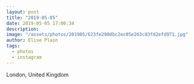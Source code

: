 ```yaml
---
layout: post
title: "2019-05-05"
date: 2019-05-05 17:00:34
description: 
image: "/assets/photos/201905/623fe290dbc2ec05e263c83fd2efd971.jpg"
author: Elise Plain
tags: 
  - photos
  - instagram
---
```



<p></p>
London, United Kingdom